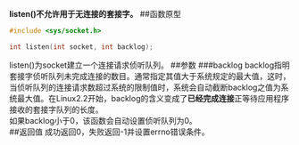 **listen()不允许用于无连接的套接字。**
##函数原型
```c
#include <sys/socket.h>

int listen(int socket, int backlog);
```
listen()为socket建立一个连接请求侦听队列。
##参数
###backlog
backlog指明套接字侦听队列未完成连接的数目。通常指定其值大于系统规定的最大值，这时，当侦听队列的连接请求数超过系统的限制值时，系统会自动截断backlog之值为系统最大值。在Linux2.2开始，backlog的含义变成了**已经完成连接**正等待应用程序接收的套接字队列的长度。   
如果backlog小于0，该函数会自动设置侦听队列为0。  
##返回值
成功返回0，失败返回-1并设置errno错误条件。  

